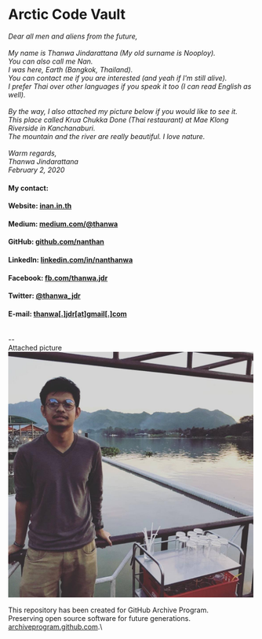 # Arctic Code Vault

*Dear all men and aliens from the future,\
\
My name is Thanwa Jindarattana (My old surname is Nooploy).\
You can also call me Nan.\
I was here, Earth (Bangkok, Thailand).\
You can contact me if you are interested (and yeah if I'm still alive).\
I prefer Thai over other languages if you speak it too (I can read English as well).\
\
By the way, I also attached my picture below if you would like to see it.\
This place called Krua Chukka Done (Thai restaurant) at Mae Klong Riverside in Kanchanaburi.\
The mountain and the river are really beautiful. I love nature.\
\
Warm regards,\
Thanwa Jindarattana\
February 2, 2020*

#### My contact:

#### **Website:** [inan.in.th](https://www.inan.in.th)
#### **Medium:** [medium.com/@thanwa](https://medium.com/@thanwa)
#### **GitHub:** [github.com/nanthan](https://github.com/nanthan)
#### **LinkedIn:** [linkedin.com/in/nanthanwa](https://www.linkedin.com/in/nanthanwa)
#### **Facebook:** [fb.com/thanwa.jdr](https://www.facebook.com/thanwa.jdr)
#### **Twitter:** [@thanwa_jdr](https://twitter.com/thanwa_jdr)
#### **E-mail:** [thanwa[.]jdr[at]gmail[.]com](mailto:thanwa.jdr@gmail.com)

\
--\
Attached picture\
<img src="./img/image.jpg" width="500" />

This repository has been created for GitHub Archive Program.\
Preserving open source software for future generations.\
[archiveprogram.github.com](https://archiveprogram.github.com).\
